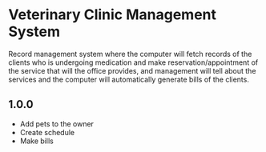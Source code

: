 # Veterinary Clinic Management System
Record management system where the computer will fetch records of the clients who is undergoing medication and make reservation/appointment of the service that will the office provides, and management will tell about the services and the computer will automatically generate bills of the clients.

## 1.0.0
- Add pets to the owner
- Create schedule
- Make bills
